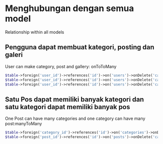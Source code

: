 # Menghubungan dengan semua model
Relationship within all models

## Pengguna dapat membuat kategori, posting dan galeri
User can make category, post and gallery: onToToMany
```php
$table->foreign('user_id')->references('id')->on('users')->onDelete('cascade');
$table->foreign('user_id')->references('id')->on('users')->onDelete('cascade');
$table->foreign('user_id')->references('id')->on('users')->onDelete('cascade');
```

## Satu Pos dapat memiliki banyak kategori dan satu kategori dapat memiliki banyak pos
One Post can have many categories and one category can have many post:manyToMany
```php
$table->foreign('category_id')->references('id')->on('categories')->onDelete('cascade');
$table->foreign('post_id')->references('id')->on('posts')->onDelete('cascade');
```
